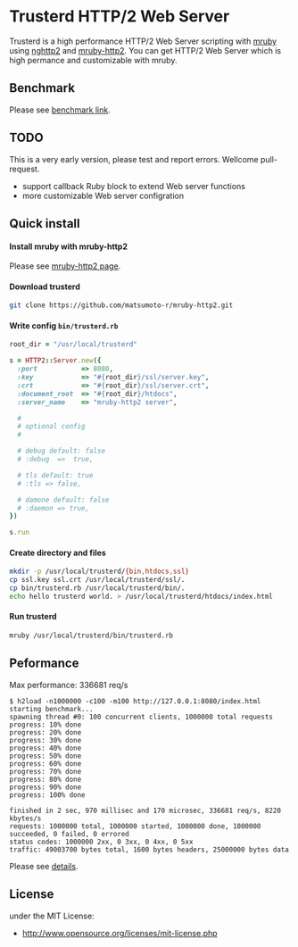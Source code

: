 # Trusterd HTTP/2 Web Server
Trusterd is a high performance HTTP/2 Web Server scripting with [mruby](https://github.com/mruby/mruby) using [nghttp2](https://github.com/tatsuhiro-t/nghttp2) and [mruby-http2](https://github.com/matsumoto-r/mruby-http2). You can get HTTP/2 Web Server which is high permance and customizable with mruby.

## Benchmark
Please see [benchmark link](https://gist.github.com/matsumoto-r/9702123).

## TODO
This is a very early version, please test and report errors. Wellcome pull-request.
- support callback Ruby block to extend Web server functions
- more customizable Web server configration

## Quick install
#### Install mruby with mruby-http2
Please see [mruby-http2 page](https://github.com/matsumoto-r/mruby-http2).
#### Download trusterd
```bash
git clone https://github.com/matsumoto-r/mruby-http2.git
```
#### Write config ``bin/trusterd.rb``
```ruby
root_dir = "/usr/local/trusterd"

s = HTTP2::Server.new({
  :port           => 8080,
  :key            => "#{root_dir}/ssl/server.key",
  :crt            => "#{root_dir}/ssl/server.crt",
  :document_root  => "#{root_dir}/htdocs",
  :server_name    => "mruby-http2 server",

  #
  # optional config
  #

  # debug default: false
  # :debug  =>  true,

  # tls default: true
  # :tls => false,

  # damone default: false
  # :daemon => true,
})

s.run
```
#### Create directory and files
```bash
mkdir -p /usr/local/trusterd/{bin,htdocs,ssl}
cp ssl.key ssl.crt /usr/local/trusterd/ssl/.
cp bin/trusterd.rb /usr/local/trusterd/bin/.
echo hello trusterd world. > /usr/local/trusterd/htdocs/index.html
```
#### Run trusterd
```bash
mruby /usr/local/trusterd/bin/trusterd.rb
```
## Peformance
Max performance: 336681 req/s
```
$ h2load -n1000000 -c100 -m100 http://127.0.0.1:8080/index.html
starting benchmark...
spawning thread #0: 100 concurrent clients, 1000000 total requests
progress: 10% done
progress: 20% done
progress: 30% done
progress: 40% done
progress: 50% done
progress: 60% done
progress: 70% done
progress: 80% done
progress: 90% done
progress: 100% done

finished in 2 sec, 970 millisec and 170 microsec, 336681 req/s, 8220 kbytes/s
requests: 1000000 total, 1000000 started, 1000000 done, 1000000 succeeded, 0 failed, 0 errored
status codes: 1000000 2xx, 0 3xx, 0 4xx, 0 5xx
traffic: 49003700 bytes total, 1600 bytes headers, 25000000 bytes data
```
Please see [details](https://gist.github.com/matsumoto-r/9702123).
## License
under the MIT License:

* http://www.opensource.org/licenses/mit-license.php

